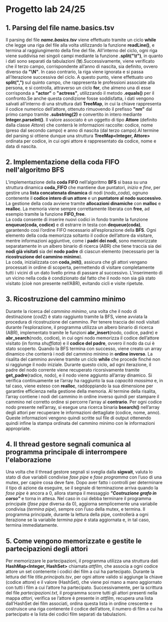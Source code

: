 # Progetto lab 24/25



## 1. Parsing del file name.basics.tsv
Il parsing del file **_name.basics.tsv_** viene effettuato tramite un ciclo **while** che legge una riga del file alla volta utilizzando la funzione **readLine()**, e termina al raggiungimento della fine del file. All'interno del ciclo, ogni riga viene suddivisa nei singoli campi mediante la funzione **.split("\t")**, in quanto i dati sono separati da tabulazioni (**\\t**).Successivamente, viene verificato che il terzo campo, corrispondente all’anno di nascita, sia definito, ovvero diverso da **"\N"**. In caso contrario, la riga viene ignorata e si passa all’iterazione successiva del ciclo.
A questo punto, viene effettuato uno **split(",")** sul quinto campo, che rappresenta le professioni associate alla persona, e si controlla, attraverso un ciclo **for**, che almeno una di esse corrisponda a **"actor"** o **"actress"**, utilizzando il metodo **.equals()** per il confronto.Se anche questa condizione fosse soddisfatta, i dati vengono salvati all’interno di una struttura dati **TreeMap**, in cui la chiave rappresenta il codice numerico dell’attore, ottenuto rimuovendo il prefisso **"nm"** dal primo campo tramite **.substring(2)** e convertito in intero mediante **Integer.parseInt()**.
Il valore associato è un oggetto di tipo **Attore** (definito dalla classe _Attore_) che conterrà le informazioni raccolte: codice, nome (preso dal secondo campo) e anno di nascita (dal terzo campo).Al termine del parsing si ottiene dunque una struttura **TreeMap<Integer, Attore>** ordinata per codice, in cui ogni attore è rappresentato da codice, nome e data di nascita.


## 2. Implementazione della coda FIFO nell'algoritmo BFS
L’implementazione della __coda FIFO__ nell’algoritmo __BFS__ si basa su una struttura dinamica __coda_FIFO__ che mantiene due puntatori, _inizio_ e _fine_, per gestire una __lista concatenata dinamica__ di nodi (_nodo_coda_), ognuno contenente il __codice intero di un attore__ e un __puntatore al nodo successivo__. La gestione della coda avviene tramite __allocazioni dinamiche__ con __malloc__ e __realloc__. La memoria viene sempre correttamente liberata con __free__, ad esempio tramite la funzione **FIFO_free**.  
La coda consente di inserire nuovi codici in fondo tramite la funzione **enqueue(coda, codice)** e di estrarre in testa con **dequeue(coda)**, garantendo così l’ordine FIFO necessario all’esplorazione della __BFS__.  Ogni elemento della coda memorizza soltanto il codice dell’attore da visitare, mentre informazioni aggiuntive, come i __padri dei nodi__, sono memorizzate separatamente in un albero binario di ricerca (ABR) che tiene traccia sia dei __nodi già visitati__ sia del __nodo padre__ di ciascun elemento (necessario per la __ricostruzione del cammino minimo__).  
La coda, inizializzata con **coda_init()**, assicura che gli attori vengano processati in ordine di scoperta, permettendo di visitare completamente tutti i vicini di un dato livello prima di passare al successivo.  L’inserimento di un vicino nella coda è condizionato dal fatto che il nodo non sia già stato visitato (cioè non presente nell’ABR), evitando cicli e visite ripetute.  


## 3. Ricostruzione del cammino minimo
Durante la ricerca del _cammino minimo_, una volta che il nodo di destinazione (_cod2_) è stato raggiunto tramite la BFS, viene avviata la procedura di ricostruzione del cammino. Per tenere traccia dei nodi visitati durante l’esplorazione, il programma utilizza un albero binario di ricerca (ABR), implementato tramite le funzioni **abr_insert**(nodo, codice, padre) e **abr_search**(nodo, codice), in cui ogni nodo memorizza il codice dell’attore visitato (in forma _shufflata_) e il **codice del padre**, ovvero il nodo da cui è stato scoperto. 
Quando la BFS termina con successo, viene creato un array dinamico che conterrà i nodi del cammino minimo in **ordine inverso**. La risalita del cammino avviene tramite un ciclo **while** che procede finché non si raggiunge il nodo iniziale. Durante questo ciclo, ad ogni iterazione, il padre del nodo corrente viene recuperato ricorsivamente tramite **get_padre**(radice, nodo), e il nodo viene aggiunto all’array dinamico. Si verifica continuamente se l’array ha raggiunto la sua _capacità massima_ e, in tal caso, viene esteso con **realloc**, raddoppiando la sua dimensione per garantire efficienza nella gestione della memoria.
Al termine della risalita, l’array contiene i nodi del cammino in ordine inverso quindi per stampare il cammino nel corretto ordine si percorre l’array al **contrario**. Per ogni codice nodo presente nell’array, si esegue una ricerca binaria **bsearch()** nell’array degli attori per recuperare le informazioni dettagliate (codice, nome, anno). Queste informazioni vengono quindi scritte sul file di output ottenendo quindi infine la stampa ordinata del cammino minimo con le informazioni appropriate.


## 4. Il thread gestore segnali comunica al programma principale di interrompere l'elaborazione
Una volta che il thread gestore segnali si sveglia dalla **sigwait**, valuta lo stato di due variabili condivise _fase pipe_ e _fase programma_ con l’uso di una mutex, per capire cosa deve fare. Dopo aver fatto i controlli per determinare il tipo di azione da eseguire, se il segnale di terminazione arriva quando la _fase pipe_ è ancora a 0, allora stampa il messaggio _**"Costruzione grafo in corso"**_ e torna in attesa. Nel caso in cui debba terminare il programma principale (_fase pipe_ diversa da 0), aggiorna semplicemente una variabile condivisa (_termina pipe_), sempre con l’uso della mutex, e termina. Il programma principale, durante la lettura della pipe, controllerà a ogni iterazione se la variabile _termina pipe_ è stata aggiornata e, in tal caso, termina immediatamente.


## 5. Come vengono memorizzate e gestite le partecipazioni degli attori
Per memorizzare le partecipazioni, il programma utilizza una struttura dati **HashMap<Integer, HashSet<Integer>>** chiamata _attfilm_, che associa a ogni codice attore un set contenente i codici dei film a cui ha partecipato. Durante la lettura del file _title.principals.tsv_, per ogni attore valido si aggiunge la chiave (codice attore) e il valore (HashSet), che viene poi mano a mano aggiornato con tutti i film a cui l’attore ha partecipato. 
Successivamente, per la scrittura del file _partecipazioni.txt_, il programma scorre tutti gli attori presenti nella mappa _attori_, verifica se l’attore è presente in _attfilm_, recupera una lista dall’HashSet dei film associati, ordina questa lista in ordine crescente e costruisce una riga contenente il codice dell’attore, il numero di film a cui ha partecipato e la lista dei codici film separati da tabulazioni.

